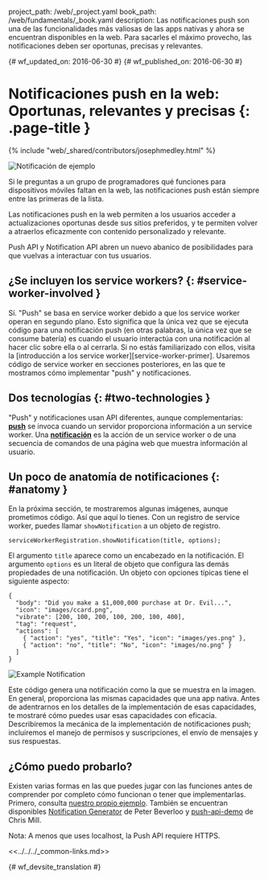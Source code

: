 project_path: /web/_project.yaml
book_path: /web/fundamentals/_book.yaml
description: Las notificaciones push son una de las funcionalidades más valiosas de las apps nativas y ahora se encuentran disponibles en la web. Para sacarles el máximo provecho, las notificaciones deben ser oportunas, precisas y relevantes.

{# wf_updated_on: 2016-06-30 #}
{# wf_published_on: 2016-06-30 #}

# Notificaciones push en la web: Oportunas, relevantes y precisas {: .page-title }

{% include "web/_shared/contributors/josephmedley.html" %}


<img src="images/cc-good.png" alt="Notificación de ejemplo" class="attempt-right">

Si le preguntas a un grupo de programadores qué funciones para dispositivos móviles faltan en
la web, las notificaciones push están siempre entre las primeras de la lista.

Las notificaciones push en la web permiten a los usuarios acceder a actualizaciones oportunas desde sus sitios
preferidos, y te permiten volver a atraerlos eficazmente con contenido personalizado
y relevante. 

Push API y Notification API abren un nuevo abanico de posibilidades para que
vuelvas a interactuar con tus usuarios.

## ¿Se incluyen los service workers? {: #service-worker-involved }

Sí. "Push" se basa en service worker debido a que los service worker operan en
segundo plano. Esto significa que la única vez que se ejecuta código para una notificación push (en
otras palabras, la única vez que se consume batería) es cuando el usuario interactúa con
una notificación al hacer clic sobre ella o al cerrarla.   Si no estás familiarizado con ellos,
visita la [introducción a los service worker][service-worker-primer]. Usaremos
código de service worker en secciones posteriores, en las que te mostramos cómo implementar "push"
y notificaciones.

## Dos tecnologías {: #two-technologies }

"Push" y notificaciones usan API diferentes, aunque complementarias:
[**push**](https://developer.mozilla.org/en-US/docs/Web/API/Push_API) se
invoca cuando un servidor proporciona información a un service worker. Una
[**notificación**](https://developer.mozilla.org/en-US/docs/Web/API/Notifications_API)
es la acción de un service worker o de una secuencia de comandos de una página web que muestra información
al usuario.

## Un poco de anatomía de notificaciones {: #anatomy }

En la próxima sección, te mostraremos algunas imágenes, aunque
prometimos código. Así que aquí lo tienes. Con un registro de service worker, puedes llamar
`showNotification` a un objeto de registro.


    serviceWorkerRegistration.showNotification(title, options);
    

El argumento `title` aparece como un encabezado en la notificación. El argumento `options`
es un literal de objeto que configura las demás propiedades de una notificación.
Un objeto con opciones típicas tiene el siguiente aspecto:


    {
      "body": "Did you make a $1,000,000 purchase at Dr. Evil...",
      "icon": "images/ccard.png",
      "vibrate": [200, 100, 200, 100, 200, 100, 400],
      "tag": "request",
      "actions": [
        { "action": "yes", "title": "Yes", "icon": "images/yes.png" },
        { "action": "no", "title": "No", "icon": "images/no.png" }
      ]
    }
    
<img src="images/cc-good.png" alt="Example Notification" class="attempt-right">

Este código genera una notificación como la que se muestra en la imagen. En general,
proporciona las mismas capacidades que una app nativa. Antes de adentrarnos en
los detalles de la implementación de esas capacidades, te mostraré cómo puedes usar esas
capacidades con eficacia.   Describiremos la mecánica de
la implementación de notificaciones push; incluiremos el manejo de permisos y
suscripciones, el envío de mensajes y sus respuestas.

## ¿Cómo puedo probarlo?

Existen varias formas en las que puedes jugar con las funciones antes de comprender por completo cómo funcionan o tener que implementarlas. Primero, consulta [nuestro propio ejemplo](https://github.com/GoogleChrome/samples/tree/gh-pages/push-messaging-and-notifications). También se encuentran disponibles [Notification Generator](https://tests.peter.sh/notification-generator/) de Peter Beverloo y [push-api-demo](https://github.com/chrisdavidmills/push-api-demo) de Chris Mill.

Nota: A menos que uses localhost, la Push API requiere HTTPS.

<<../../../_common-links.md>>


{# wf_devsite_translation #}
